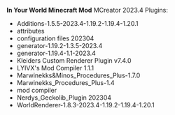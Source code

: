**In Your World Minecraft Mod**
MCreator 2023.4
Plugins: 
- Additions-1.5.5-2023.4-1.19.2-1.19.4-1.20.1
- attributes
- configuration files 202304
- generator-1.19.2-1.3.5-2023.4
- generator-1.19.4-1.1-2023.4
- Kleiders Custom Renderer Plugin v7.4.0
- LYIVX's Mod Compiler 1.1.1
- Marwinekks&Minos_Procedures_Plus-1.7.0
- Marwinekks_Procedures_Plus-1.4
- mod compiler
- Nerdys_Geckolib_Plugin 202304
- WorldRenderer-1.8.3-2023.4-1.19.2-1.19.4-1.20.1

